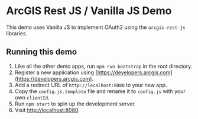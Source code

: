 # ArcGIS Rest JS / Vanilla JS Demo

This demo uses Vanilla JS to implement OAuth2 using
the `arcgis-rest-js` libraries.

## Running this demo
1. Like all the other demo apps, run `npm run bootstrap` in the root directory.
1. Register a new application using [https://developers.arcgis.com](https://developers.arcgis.com).
1. Add a redirect URL of `http://localhost:8080` to your new app.
1. Copy the `config.js.template` file and rename it to `config.js` with your own `clientId`.
1. Run `npm start` to spin up the development server.
1. Visit [http://localhost:8080](http://localhost:8080).

